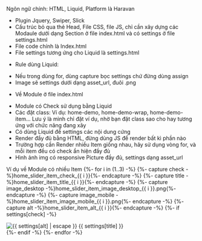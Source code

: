 Ngôn ngữ chính: HTML, Liquid, Platform là Haravan
- Plugin Jquery, Swiper, Slick
- Cấu trúc bỏ qua thẻ Head, File CSS, file JS, chỉ cần xây dựng các Modaule dưới dạng Section ở file index.html và có settings ở file settings.html
- File code chính là Index.html
- File settings tương ứng cho Liquid là settings.html

* Rule dùng Liquid:
- Nếu trong dùng for, dùng capture bọc settings chứ đừng dùng assign
- Image sẽ settings dưới dạng asset_url, đuôi .png

* Về Module ở file index.html
- Module có Check sử dụng bằng Liquid
- Các đặt class: Ví dụ: home-demo, home-demo-wrap, home-demo-item... Lưu ý là mình chỉ đặt ví dụ, nhờ bạn đặt class sao cho hay tương ứng với chức năng đang xây
- Có dùng Liquid để settings các nội dung cứng
- Render đầy đủ bằng HTML, đừng dùng JS để render bất kì phần nào
- Trường hợp cần Render nhiều Item giống nhau, hãy sử dụng vòng for, và mỗi item đều có check ẩn hiện đầy đủ
- Hình ảnh img có responsive Picture đầy đủ, settings dạng asset_url

Ví dụ về Module có nhiều Item
{%- for i in (1..3) -%}
	{%- capture check -%}home_slider_item_check_{{ i }}{%- endcapture -%}
	{%- capture title -%}home_slider_item_title_{{ i }}{%- endcapture -%}
 	{%- capture image_desktop -%}home_slider_item_image_desktop_{{ i }}.png{%- endcapture -%}
  	{%- capture image_mobile -%}home_slider_item_image_mobile_{{ i }}.png{%- endcapture -%}
  	{%- capture alt -%}home_slider_item_alt_{{ i }}{%- endcapture -%}
	{%- if settings[check] -%}
	<div class="home-demo">
 		<picture>
   			<source media="(min-width: 767px)" srcset="{{ image_desktop | asset_url }}"/>
      			<source media="(min-width: 0)" srcset="{{ image_mobile | asset_url }}"/>
			<img width="" height="" loading="lazy" decoding="async" src="{{ image | asset_url }}" alt="{{ settings[alt] | escape }}"/>
   		</picture>
 		<span>{{ settings[title] }}</span>
   	</div>
	{%- endif -%}
{%- endfor -%}
